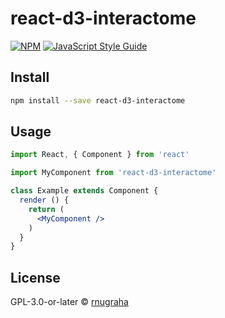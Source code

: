 # react-d3-interactome

> 

[![NPM](https://img.shields.io/npm/v/react-d3-interactome.svg)](https://www.npmjs.com/package/react-d3-interactome) [![JavaScript Style Guide](https://img.shields.io/badge/code_style-standard-brightgreen.svg)](https://standardjs.com)

## Install

```bash
npm install --save react-d3-interactome
```

## Usage

```jsx
import React, { Component } from 'react'

import MyComponent from 'react-d3-interactome'

class Example extends Component {
  render () {
    return (
      <MyComponent />
    )
  }
}
```

## License

GPL-3.0-or-later © [rnugraha](https://github.com/rnugraha)
